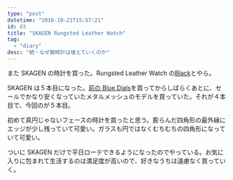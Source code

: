 ```yaml
---
type: "post"
datetime: "2016-10-21T15:57:21"
id: 83
title: "SKAGEN Rungsted Leather Watch"
tag:
  - "diary"
desc: "続・なぜ腕時計は増えていくのか"
---
```


また SKAGEN の時計を買った。Rungsted Leather Watch の[Black](http://www.skagen.com/us/en/products/rungsted-leather-watch-pdpskw6257p.html)とやら。

SKAGEN は５本目になった。[前の Blue Dials](/archives/64.html)を買ってからしばらくあとに、セールでかなり安くなっていたメタルメッシュのモデルを買っていた。それが４本目で、今回のが５本目。

初めて真円じゃないフェースの時計を買ったと思う。膨らんだ四角形の最外縁にエッジが少し残っていて可愛い。ガラスも円ではなくむちむちの四角形になっていて可愛い。

ついに SKAGEN だけで平日ローテできるようになったのでやっている。お気に入りに包まれて生活するのは満足度が高いので、好きなうちは遠慮なく買っていく。
